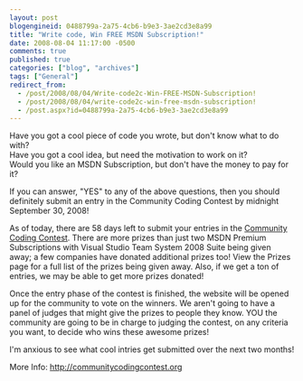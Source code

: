 ```yaml
---
layout: post
blogengineid: 0488799a-2a75-4cb6-b9e3-3ae2cd3e8a99
title: "Write code, Win FREE MSDN Subscription!"
date: 2008-08-04 11:17:00 -0500
comments: true
published: true
categories: ["blog", "archives"]
tags: ["General"]
redirect_from: 
  - /post/2008/08/04/Write-code2c-Win-FREE-MSDN-Subscription!
  - /post/2008/08/04/write-code2c-win-free-msdn-subscription!
  - /post.aspx?id=0488799a-2a75-4cb6-b9e3-3ae2cd3e8a99
---
```

<!-- more -->
<p>
Have you got a cool piece of code you wrote, but don&#39;t know what to do with?<br />
Have you got a cool idea, but need the motivation to work on it?<br />
Would you like an MSDN Subscription, but don&#39;t have the money to pay for it?
</p>
<p>
If you can answer, &quot;YES&quot; to any of the above questions, then you should definitely submit an entry in the Community Coding Contest by midnight September 30, 2008! 
</p>
<p>
As of today, there are 58 days left to submit your entries in the <a href="http://communitycodingcontest.org/">Community Coding Contest</a>. There are more prizes than just two MSDN Premium Subscriptions with Visual Studio Team System 2008 Suite being given away; a few companies have donated additional prizes too! View the Prizes page for a full list of the prizes being given away. Also, if we get a ton of entries, we may be able to get more prizes donated!
</p>
<p>
Once the entry phase of the contest is finished, the website will be opened up for the community to vote on the winners. We aren&#39;t going to have a panel of judges that might give the prizes to people they know. YOU the community are going to be in charge to judging the contest, on any criteria you want, to decide who wins these awesome prizes! 
</p>
<p>
I&#39;m anxious to see what cool intries get submitted over the next two months! 
</p>
<p>
More Info: <a href="http://communitycodingcontest.org">http://communitycodingcontest.org</a> 
</p>
